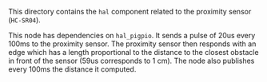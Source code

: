 This directory contains the `hal` component related to the proximity sensor (`HC-SR04`).

This node has dependencies on `hal_pigpio`. It sends a pulse of 20us every 100ms to the proximity sensor. The proximity sensor then responds with an edge which has a length proportional to the distance to the closest obstacle in front of the sensor (59us corresponds to 1 cm). The node also publishes every 100ms the distance it computed.